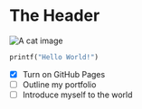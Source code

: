 # The Header
![A cat image](https://octodex.github.com/images/yaktocat.png)

``` python
printf("Hello World!")
```

- [X] Turn on GitHub Pages
- [ ] Outline my portfolio
- [ ] Introduce myself to the world
